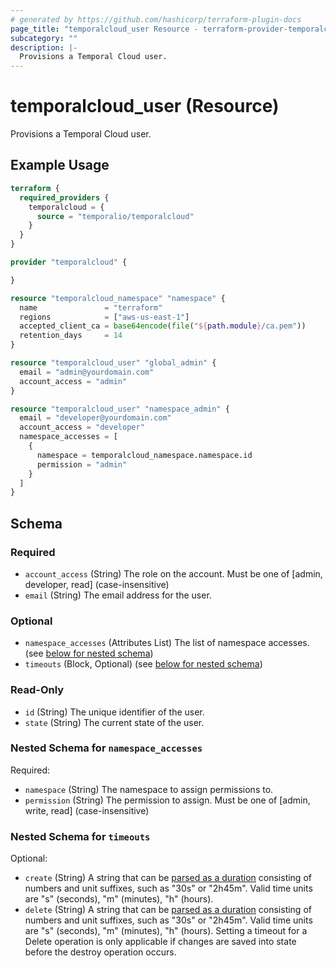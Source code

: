 ```yaml
---
# generated by https://github.com/hashicorp/terraform-plugin-docs
page_title: "temporalcloud_user Resource - terraform-provider-temporalcloud"
subcategory: ""
description: |-
  Provisions a Temporal Cloud user.
---
```


# temporalcloud_user (Resource)

Provisions a Temporal Cloud user.

## Example Usage

```terraform
terraform {
  required_providers {
    temporalcloud = {
      source = "temporalio/temporalcloud"
    }
  }
}

provider "temporalcloud" {

}

resource "temporalcloud_namespace" "namespace" {
  name               = "terraform"
  regions            = ["aws-us-east-1"]
  accepted_client_ca = base64encode(file("${path.module}/ca.pem"))
  retention_days     = 14
}

resource "temporalcloud_user" "global_admin" {
  email = "admin@yourdomain.com"
  account_access = "admin"
}

resource "temporalcloud_user" "namespace_admin" {
  email = "developer@yourdomain.com"
  account_access = "developer"
  namespace_accesses = [
    {
      namespace = temporalcloud_namespace.namespace.id
      permission = "admin"
    }
  ]
}
```

<!-- schema generated by tfplugindocs -->
## Schema

### Required

- `account_access` (String) The role on the account. Must be one of [admin, developer, read] (case-insensitive)
- `email` (String) The email address for the user.

### Optional

- `namespace_accesses` (Attributes List) The list of namespace accesses. (see [below for nested schema](#nestedatt--namespace_accesses))
- `timeouts` (Block, Optional) (see [below for nested schema](#nestedblock--timeouts))

### Read-Only

- `id` (String) The unique identifier of the user.
- `state` (String) The current state of the user.

<a id="nestedatt--namespace_accesses"></a>
### Nested Schema for `namespace_accesses`

Required:

- `namespace` (String) The namespace to assign permissions to.
- `permission` (String) The permission to assign. Must be one of [admin, write, read] (case-insensitive)


<a id="nestedblock--timeouts"></a>
### Nested Schema for `timeouts`

Optional:

- `create` (String) A string that can be [parsed as a duration](https://pkg.go.dev/time#ParseDuration) consisting of numbers and unit suffixes, such as "30s" or "2h45m". Valid time units are "s" (seconds), "m" (minutes), "h" (hours).
- `delete` (String) A string that can be [parsed as a duration](https://pkg.go.dev/time#ParseDuration) consisting of numbers and unit suffixes, such as "30s" or "2h45m". Valid time units are "s" (seconds), "m" (minutes), "h" (hours). Setting a timeout for a Delete operation is only applicable if changes are saved into state before the destroy operation occurs.
